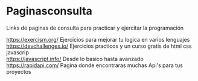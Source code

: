 # Paginasconsulta
Links de paginas de consulta para practicar y ejercitar la programación

https://exercism.org/       Ejercicios para mejorar tu logica en varios lenguajes <br>
https://devchallenges.io/   Ejercicios practicos y un curso gratis de html css javascrip <br>
https://javascript.info/    Desde lo basico hasta avanzado<br>
https://rapidapi.com/       Pagina donde encontraras muchas Api's para tus proyectos <br>



